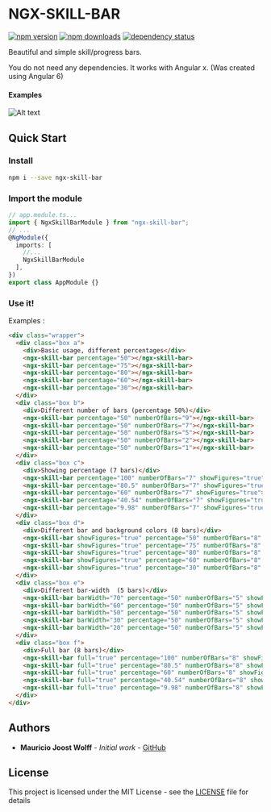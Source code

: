 # NGX-SKILL-BAR

[![npm version](https://img.shields.io/npm/v/ngx-skill-bar.svg?style=flat-square)](https://www.npmjs.com/package/ngx-skill-bar)
[![npm downloads](https://img.shields.io/npm/dm/ngx-skill-bar.svg?style=flat)](https://www.npmjs.com/package/ngx-skill-bar)
[![dependency status](https://david-dm.org/thiswallz/ngx-skill-bar.svg)](https://david-dm.org/thiswallz/ngx-skill-bar)

Beautiful and simple skill/progress bars.


You do not need any dependencies. It works with Angular x. (Was created using Angular 6)

#### Examples

![Alt text](https://raw.githubusercontent.com/thiswallz/ngx-skill-bar/master/bars.png?raw=true 'Example 1')


## Quick Start

### Install

```bash
npm i --save ngx-skill-bar
```


### Import the module

```ts
// app.module.ts...
import { NgxSkillBarModule } from "ngx-skill-bar";
// ...
@NgModule({
  imports: [
    //...
    NgxSkillBarModule
  ],
})
export class AppModule {}
```

### Use it!

Examples :

```html
<div class="wrapper">
  <div class="box a">    
    <div>Basic usage, different percentages</div>
    <ngx-skill-bar percentage="50"></ngx-skill-bar>
    <ngx-skill-bar percentage="75"></ngx-skill-bar>
    <ngx-skill-bar percentage="80"></ngx-skill-bar>
    <ngx-skill-bar percentage="60"></ngx-skill-bar>
    <ngx-skill-bar percentage="30"></ngx-skill-bar>
  </div>
  <div class="box b">
    <div>Different number of bars (percentage 50%)</div>
    <ngx-skill-bar percentage="50" numberOfBars="9"></ngx-skill-bar>
    <ngx-skill-bar percentage="50" numberOfBars="7"></ngx-skill-bar>
    <ngx-skill-bar percentage="50" numberOfBars="5"></ngx-skill-bar>
    <ngx-skill-bar percentage="50" numberOfBars="2"></ngx-skill-bar>
    <ngx-skill-bar percentage="50" numberOfBars="1"></ngx-skill-bar>
  </div>
  <div class="box c">
    <div>Showing percentage (7 bars)</div>
    <ngx-skill-bar percentage="100" numberOfBars="7" showFigures="true"></ngx-skill-bar>
    <ngx-skill-bar percentage="80.5" numberOfBars="7" showFigures="true"></ngx-skill-bar>
    <ngx-skill-bar percentage="60" numberOfBars="7" showFigures="true"></ngx-skill-bar>
    <ngx-skill-bar percentage="40.54" numberOfBars="7" showFigures="true"></ngx-skill-bar>
    <ngx-skill-bar percentage="9.98" numberOfBars="7" showFigures="true"></ngx-skill-bar>
  </div>
  <div class="box d">
    <div>Different bar and background colors (8 bars)</div>
    <ngx-skill-bar showFigures="true" percentage="50" numberOfBars="8" bgColor="rgba(255, 255, 255, .5)" color="#FBC02D"></ngx-skill-bar>
    <ngx-skill-bar showFigures="true" percentage="75" numberOfBars="8" bgColor="rgba(255, 255, 255, .5)" color="#D500F9"></ngx-skill-bar>
    <ngx-skill-bar showFigures="true" percentage="80" numberOfBars="8" bgColor="#33691E" color="#FF5722"></ngx-skill-bar>
    <ngx-skill-bar showFigures="true" percentage="60" numberOfBars="8" bgColor="#263238" color="#E91E63"></ngx-skill-bar>
    <ngx-skill-bar showFigures="true" percentage="30" numberOfBars="8" bgColor="#263238" color="#90A4AE"></ngx-skill-bar>
  </div>
  <div class="box e">
    <div>Different bar-width  (5 bars)</div>
    <ngx-skill-bar barWidth="70" percentage="50" numberOfBars="5" showFigures="true" ></ngx-skill-bar>
    <ngx-skill-bar barWidth="60" percentage="50" numberOfBars="5" showFigures="true"></ngx-skill-bar>
    <ngx-skill-bar barWidth="50" percentage="50" numberOfBars="5" showFigures="true"></ngx-skill-bar>
    <ngx-skill-bar barWidth="30" percentage="50" numberOfBars="5" showFigures="true"></ngx-skill-bar>
    <ngx-skill-bar barWidth="20" percentage="50" numberOfBars="5" showFigures="true"></ngx-skill-bar>
  </div>
  <div class="box f">
    <div>Full bar (8 bars)</div>
    <ngx-skill-bar full="true" percentage="100" numberOfBars="8" showFigures="true"></ngx-skill-bar>
    <ngx-skill-bar full="true" percentage="80.5" numberOfBars="8" showFigures="true" bgColor="#33691E" color="#FF5722"></ngx-skill-bar>
    <ngx-skill-bar full="true" percentage="60" numberOfBars="8" showFigures="true" bgColor="#263238" color="#E91E63"></ngx-skill-bar>
    <ngx-skill-bar full="true" percentage="40.54" numberOfBars="8" showFigures="true" bgColor="#263238" color="#90A4AE"></ngx-skill-bar>
    <ngx-skill-bar full="true" percentage="9.98" numberOfBars="8" showFigures="true"></ngx-skill-bar>
  </div>
</div>
```

## Authors

- **Mauricio Joost Wolff** - _Initial work_ - [GitHub](https://github.com/thiswallz)

## License

This project is licensed under the MIT License - see the [LICENSE](LICENSE) file for details